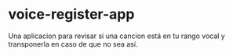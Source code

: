 # voice-register-app
Una aplicacion para revisar si una cancion está en tu rango vocal y transponerla en caso de que no sea así. 
